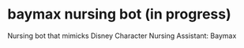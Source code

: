 # baymax nursing bot (in progress)
 Nursing bot that mimicks Disney Character Nursing Assistant: Baymax
